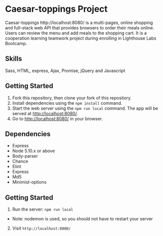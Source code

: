 # Caesar-toppings Project

Caesar-toppings http://localhost:8080/ is a multi-pages, online shopping and full-stack web API that provides browsers to order their meals online. Users can review the menu and add meals to the shopping cart. It is a cooperation learning teamwork project during enrolling in Lighthouse Labs Bootcamp.

## Skills

Sass, HTML, express, Ajax, Promise, jQuery and Javascript

## Getting Started

1. Fork this repository, then clone your fork of this repository.
2. Install dependencies using the `npm install` command.
3. Start the web server using the `npm run local` command. The app will be served at <http://localhost:8080/>.
4. Go to <http://localhost:8080/> in your browser.

## Dependencies

- Express
- Node 5.10.x or above
- Body-parser
- Chance
- Elint
- Express
- Md5
- Minimist-options

## Getting Started

1. Run the server: `npm run local`
  - Note: nodemon is used, so you should not have to restart your server
2. Visit `http://localhost:8080/`

